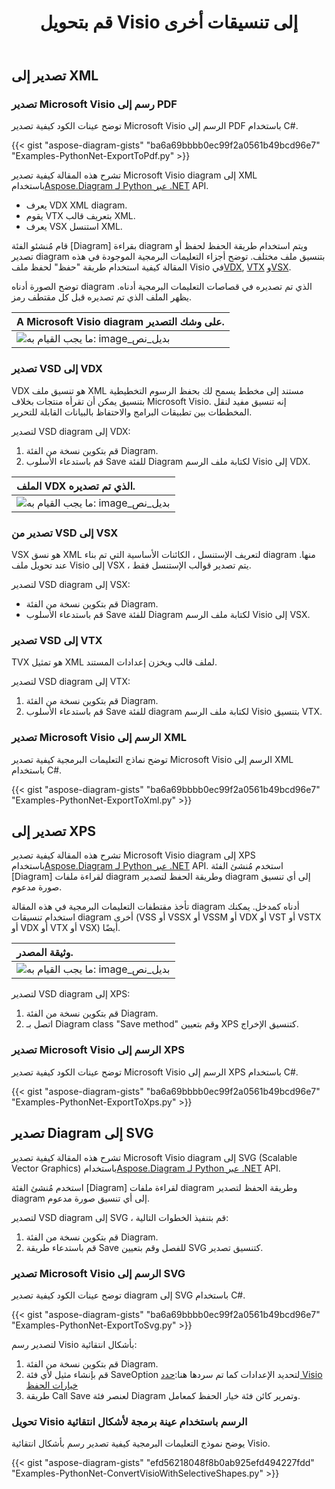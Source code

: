 ﻿---
title:  قم بتحويل Visio إلى تنسيقات أخرى
linktitle:  قم بتحويل Visio إلى تنسيقات أخرى
type: docs
weight: 40
url: /ar/python-net/convert-visio-to-other-files/
description: يوضح لك هذا الموضوع كيفية السماح Aspose.Diagram بتحويل Visio إلى تنسيقات SVG و XPS و XML و XAML. قم بتحويل VSD، VSS، VDW، VST، VSDX، VSSX، VSTX، VSDM، VSTM،VSSM إلى SVG ، XPS ، XML ، XAML مع بضعة أسطر من التعليمات البرمجية.
---
## **تصدير إلى XML**
### **تصدير Microsoft Visio رسم إلى PDF**
توضح عينات الكود كيفية تصدير Microsoft Visio الرسم إلى PDF باستخدام C#.

{{< gist "aspose-diagram-gists" "ba6a69bbbb0ec99f2a0561b49bcd96e7" "Examples-PythonNet-ExportToPdf.py" >}}

 تشرح هذه المقالة كيفية تصدير Microsoft Visio diagram إلى XML باستخدام[Aspose.Diagram لـ Python عبر .NET](https://products.aspose.com/diagram/python-net/) API.

- يعرف VDX XML diagram.
- يقوم VTX بتعريف قالب XML.
- يعرف VSX استنسل XML.

 قام مُنشئو الفئة [Diagram] بقراءة diagram ويتم استخدام طريقة الحفظ لحفظ أو تصدير diagram بتنسيق ملف مختلف. توضح أجزاء التعليمات البرمجية الموجودة في هذه المقالة كيفية استخدام طريقة "حفظ" لحفظ ملف Visio في[VDX](https://docs.aspose.com/diagram/python-net/save-visio-document/), [VTX](https://docs.aspose.com/diagram/python-net/save-visio-document/) و[VSX](https://docs.aspose.com/diagram/python-net/save-visio-document/).

توضح الصورة أدناه diagram الذي تم تصديره في قصاصات التعليمات البرمجية أدناه. يظهر الملف الذي تم تصديره قبل كل مقتطف رمز.

|**A Microsoft Visio diagram على وشك التصدير.**|
|:- |
|![ما يجب القيام به: image_بديل_نص](how-to-convert-a-visio-diagram_3.png)|

### **تصدير VSD إلى VDX**
VDX هو تنسيق ملف XML مستند إلى مخطط يسمح لك بحفظ الرسوم التخطيطية بتنسيق يمكن أن تقرأه منتجات بخلاف Microsoft Visio. إنه تنسيق مفيد لنقل المخططات بين تطبيقات البرامج والاحتفاظ بالبيانات القابلة للتحرير.

لتصدير VSD diagram إلى VDX:

1. قم بتكوين نسخة من الفئة Diagram.
1. قم باستدعاء الأسلوب Save للفئة Diagram لكتابة ملف الرسم Visio إلى VDX.

|**الملف VDX الذي تم تصديره.**|
|:- |
|![ما يجب القيام به: image_بديل_نص](how-to-convert-a-visio-diagram_4.png)|

### **تصدير من VSD إلى VSX**
VSX هو نسق XML لتعريف الإستنسل ، الكائنات الأساسية التي تم بناء diagram منها. عند تحويل ملف Visio إلى VSX ، يتم تصدير قوالب الإستنسل فقط.

لتصدير VSD diagram إلى VSX:

- قم بتكوين نسخة من الفئة Diagram.
- قم باستدعاء الأسلوب Save للفئة Diagram لكتابة ملف الرسم Visio إلى VSX.
### **تصدير VSD إلى VTX**
TVX هو تمثيل XML لملف قالب ويخزن إعدادات المستند.

لتصدير VSD diagram إلى VTX:

1. قم بتكوين نسخة من الفئة Diagram.
1. قم باستدعاء الأسلوب Save للفئة diagram لكتابة ملف الرسم Visio بتنسيق VTX.
### **تصدير Microsoft Visio الرسم إلى XML**
توضح نماذج التعليمات البرمجية كيفية تصدير Microsoft Visio الرسم إلى XML باستخدام C#.

{{< gist "aspose-diagram-gists" "ba6a69bbbb0ec99f2a0561b49bcd96e7" "Examples-PythonNet-ExportToXml.py" >}}

## **تصدير إلى XPS**
 تشرح هذه المقالة كيفية تصدير Microsoft Visio diagram إلى XPS باستخدام[Aspose.Diagram لـ Python عبر .NET](https://products.aspose.com/diagram/python-net/) API.
استخدم مُنشئ الفئة [Diagram] لقراءة ملفات diagram وطريقة الحفظ لتصدير diagram إلى أي تنسيق صورة مدعوم.

تأخذ مقتطفات التعليمات البرمجية في هذه المقالة diagram أدناه كمدخل. يمكنك استخدام تنسيقات diagram أخرى (VSS أو VSSX أو VSSM أو VDX أو VST أو VSTX أو VDX أو VTX أو VSX) أيضًا.

|**وثيقة المصدر.**|
|:- |
|![ما يجب القيام به: image_بديل_نص](how-to-convert-a-visio-diagram_5.png)|


لتصدير VSD diagram إلى XPS:

1. قم بتكوين نسخة من الفئة Diagram.
1. اتصل بـ Diagram class "Save method" وقم بتعيين XPS كتنسيق الإخراج.
### **تصدير Microsoft Visio الرسم إلى XPS**
توضح عينات الكود كيفية تصدير Microsoft Visio الرسم إلى XPS باستخدام C#.

{{< gist "aspose-diagram-gists" "ba6a69bbbb0ec99f2a0561b49bcd96e7" "Examples-PythonNet-ExportToXps.py" >}}

## **تصدير Diagram إلى SVG**
تشرح هذه المقالة كيفية تصدير Microsoft Visio diagram إلى SVG (Scalable Vector Graphics) باستخدام[Aspose.Diagram لـ Python عبر .NET](https://products.aspose.com/diagram/python-net/) API.

استخدم مُنشئ الفئة [Diagram] لقراءة ملفات diagram وطريقة الحفظ لتصدير diagram إلى أي تنسيق صورة مدعوم.

لتصدير VSD diagram إلى SVG ، قم بتنفيذ الخطوات التالية:

1. قم بتكوين نسخة من الفئة Diagram.
1. قم باستدعاء طريقة Save للفصل وقم بتعيين SVG كتنسيق تصدير.
### **تصدير Microsoft Visio الرسم إلى SVG**
توضح عينات الكود كيفية تصدير diagram إلى SVG باستخدام C#.

{{< gist "aspose-diagram-gists" "ba6a69bbbb0ec99f2a0561b49bcd96e7" "Examples-PythonNet-ExportToSvg.py" >}}

لتصدير رسم Visio بأشكال انتقائية:

1. قم بتكوين نسخة من الفئة Diagram.
1. قم بإنشاء مثيل لأي فئة SaveOption لتحديد الإعدادات كما تم سردها هنا:[حدد Visio خيارات الحفظ](https://docs.aspose.com/diagram/python-net/save-visio-document/#specifying-visio-save-options)
1. طريقة Call Save لعنصر فئة Diagram وتمرير كائن فئة خيار الحفظ كمعامل.
### **تحويل Visio الرسم باستخدام عينة برمجة لأشكال انتقائية**
يوضح نموذج التعليمات البرمجية كيفية تصدير رسم بأشكال انتقائية Visio.

{{< gist "aspose-diagram-gists" "efd56218048f8b0ab925efd494227fdd" "Examples-PythonNet-ConvertVisioWithSelectiveShapes.py" >}}
